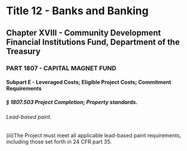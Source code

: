 
# Title 12 - Banks and Banking
## Chapter XVIII - Community Development Financial Institutions Fund, Department of the Treasury
### PART 1807 - CAPITAL MAGNET FUND
#### Subpart E - Leveraged Costs; Eligible Project Costs; Commitment Requirements
##### § 1807.503 Project Completion; Property standards.
###### Lead-based paint.

(iii)The Project must meet all applicable lead-based paint requirements, including those set forth in 24 CFR part 35.
